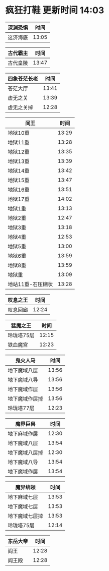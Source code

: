 # 疯狂打鞋 更新时间 14:03

| 深渊恐惧   | 时间    |
|--------|-------|
| 这济海底 | 13:05 |

| 古代霸主   | 时间    |
|--------|-------|
| 古代皇陵 | 13:47 |

| 四象苍茫长老   | 时间    |
|--------|-------|
| 苍茫大厅 | 13:41 |
| 虚无之关 | 13:39 |
| 虚无之关掉 | 12:28 |

| 间王   | 时间    |
|--------|-------|
| 地狱10重 | 13:29 |
| 地狱11重 | 13:28 |
| 地狱12重 | 13:35 |
| 地狱13重 | 13:39 |
| 地狱14重 | 13:42 |
| 地狱15重 | 13:47 |
| 地狱16重 | 13:51 |
| 地狱17重 | 14:02 |
| 地狱1重 | 13:13 |
| 地狱2重 | 12:47 |
| 地狱3重 | 13:18 |
| 地狱4重 | 12:53 |
| 地狱5重 | 13:00 |
| 地狱6重 | 13:59 |
| 地狱8重 | 13:59 |
| 地狱重 | 13:09 |
| 地站11重-石压糊状 | 13:28 |

| 叹息之王   | 时间    |
|--------|-------|
| 叹息回廊 | 12:24 |

| 猛魔之王   | 时间    |
|--------|-------|
| 玲珑塔75层 | 12:15 |
| 铁血魔宫 | 12:23 |

| 鬼火人马   | 时间    |
|--------|-------|
| 地下魔域八层 | 13:56 |
| 地下魔域八导 | 13:56 |
| 地下魔域作层 | 13:56 |
| 地下魔域作层掉 | 13:56 |
| 玲珑塔77层 | 12:23 |

| 魔界巨兽   | 时间    |
|--------|-------|
| 地下麻域作层 | 12:30 |
| 地下魔域八层 | 13:54 |
| 地下魔域八层掉 | 12:30 |
| 地下魔域八导 | 13:54 |
| 地下魔域作层 | 13:54 |

| 魔界统领   | 时间    |
|--------|-------|
| 地下麻域七层 | 13:53 |
| 地下魔域七层 | 13:53 |
| 地下魔域七层掉 | 13:53 |
| 玲珑塔75层 | 12:14 |

| 东岳大帝   | 时间    |
|--------|-------|
| 阎王 | 12:28 |
| 阎王殿 | 12:28 |